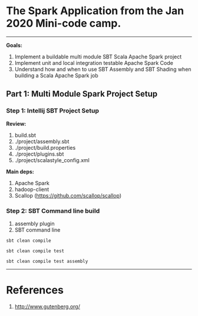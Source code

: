 # The Spark Application from the Jan 2020 Mini-code camp.
---
**Goals:**
1.  Implement a buildable multi module SBT Scala Apache Spark project
2.  Implement unit and local integration testable Apache Spark Code
3.  Understand how and when to use SBT Assembly and SBT Shading when building a Scala Apache Spark job

## Part 1: Multi Module Spark Project Setup
### Step 1:  Intellij SBT Project Setup
**Review:**
1.  build.sbt
2.  ./project/assembly.sbt
3.  ./project/build.properties
4.  ./project/plugins.sbt
5.  ./project/scalastyle_config.xml

**Main deps:**
1.  Apache Spark
2.  hadoop-client
3.  Scallop (https://github.com/scallop/scallop)
### Step 2:  SBT Command line build
1.  assembly plugin
2.  SBT command line

```shell script
sbt clean compile 

sbt clean compile test

sbt clean compile test assembly
```

---

# References
1.  http://www.gutenberg.org/







